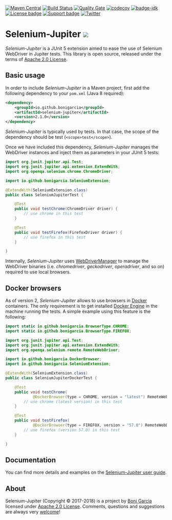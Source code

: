 [![Maven Central](https://img.shields.io/maven-central/v/io.github.bonigarcia/selenium-jupiter.svg)](http://search.maven.org/#search%7Cga%7C1%7Cg%3Aio.github.bonigarcia%20a%3Aselenium-jupiter)
[![Build Status](https://travis-ci.org/bonigarcia/selenium-jupiter.svg?branch=master)](https://travis-ci.org/bonigarcia/selenium-jupiter)
[![Quality Gate](https://sonarcloud.io/api/badges/gate?key=io.github.bonigarcia:selenium-jupiter)](https://sonarcloud.io/dashboard/index/io.github.bonigarcia:selenium-jupiter)
[![codecov](https://codecov.io/gh/bonigarcia/selenium-jupiter/branch/master/graph/badge.svg)](https://codecov.io/gh/bonigarcia/selenium-jupiter)
[![badge-jdk](https://img.shields.io/badge/jdk-8-green.svg)](http://www.oracle.com/technetwork/java/javase/downloads/index.html)
[![License badge](https://img.shields.io/badge/license-Apache2-green.svg)](http://www.apache.org/licenses/LICENSE-2.0)
[![Support badge]( https://img.shields.io/badge/support-sof-green.svg)](http://stackoverflow.com/questions/tagged/selenium-jupiter)
[![Twitter](https://img.shields.io/badge/follow-@boni_gg-green.svg)](https://twitter.com/boni_gg)

# Selenium-Jupiter [![][Logo]][GitHub Repository]

*Selenium-Jupiter* is a JUnit 5 extension aimed to ease the use of Selenium WebDriver in Jupiter tests. This library is open source, released under the terms of [Apache 2.0 License].

## Basic usage

In order to include *Selenium-Jupiter* in a Maven project, first add the following dependency to your `pom.xml` (Java 8 required):

```xml
<dependency>
	<groupId>io.github.bonigarcia</groupId>
	<artifactId>selenium-jupiter</artifactId>
	<version>2.1.0</version>
</dependency>
```

*Selenium-Jupiter* is typically used by tests. In that case, the scope of the dependency should be test (`<scope>test</scope>`).

Once we have included this dependency, *Selenium-Jupiter* manages the WebDriver instances and inject them as parameters in your JUnit 5 tests:

```java
import org.junit.jupiter.api.Test;
import org.junit.jupiter.api.extension.ExtendWith;
import org.openqa.selenium.chrome.ChromeDriver;

import io.github.bonigarcia.SeleniumExtension;

@ExtendWith(SeleniumExtension.class)
public class SeleniumJupiterTest {

    @Test
    public void testChrome(ChromeDriver driver) {
    	// use chrome in this test
    }

    @Test
    public void testFirefox(FirefoxDriver driver) {
    	// use firefox in this test
    }

}
```

Internally, *Selenium-Jupiter* uses [WebDriverManager] to manage the WebDriver binaries (i.e. *chromedriver*, *geckodriver*,  *operadriver*, and so on) required to use local browsers.

## Docker browsers

As of version 2, *Selenium-Jupiter* allows to use browsers in [Docker] containers. The only requirement is to get installed [Docker Engine] in the machine running the tests. A simple example using this feature is the following:

```java
import static io.github.bonigarcia.BrowserType.CHROME;
import static io.github.bonigarcia.BrowserType.FIREFOX;

import org.junit.jupiter.api.Test;
import org.junit.jupiter.api.extension.ExtendWith;
import org.openqa.selenium.remote.RemoteWebDriver;

import io.github.bonigarcia.DockerBrowser;
import io.github.bonigarcia.SeleniumExtension;

@ExtendWith(SeleniumExtension.class)
public class SeleniumJupiterDockerTest {

    @Test
    public void testChrome(
            @DockerBrowser(type = CHROME, version = "latest") RemoteWebDriver driver) {
        // use chrome (latest version) in this test
    }

    @Test
    public void testFirefox(
            @DockerBrowser(type = FIREFOX, version = "57.0") RemoteWebDriver driver) {
        // use firefox (version 57.0) in this test
    }

}
```

## Documentation

You can find more details and examples on the [Selenium-Jupiter user guide].

## About

Selenium-Jupiter (Copyright &copy; 2017-2018) is a project by [Boni Garcia] licensed under [Apache 2.0 License]. Comments, questions and suggestions are always very [welcome][Selenium-Jupiter issues]!

[Apache 2.0 License]: http://www.apache.org/licenses/LICENSE-2.0
[Boni Garcia]: http://bonigarcia.github.io/
[Docker]: https://www.docker.com/
[Docker Engine]: https://www.docker.com/get-docker
[GitHub Repository]: https://github.com/bonigarcia/selenium-jupiter
[Logo]: http://bonigarcia.github.io/img/selenium-jupiter.png
[Selenium-Jupiter user guide]: https://bonigarcia.github.io/selenium-jupiter/
[Selenium-Jupiter issues]: https://github.com/bonigarcia/selenium-jupiter/issues
[Selenium Webdriver]: http://docs.seleniumhq.org/projects/webdriver/
[WebDriverManager]: https://github.com/bonigarcia/webdrivermanager
